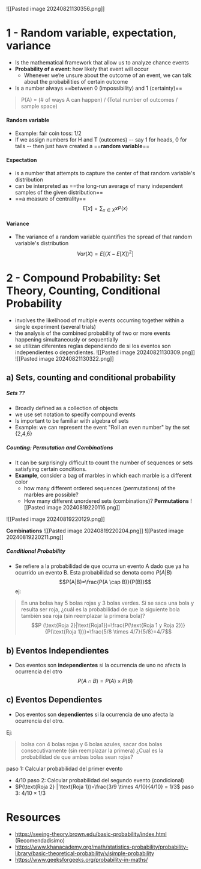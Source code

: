
![[Pasted image 20240821130356.png]]

# 1 - Random variable, expectation, variance

+ Is the mathematical framework that allow us to analyze chance events
+ **Probability of a event**: how likely that event will occur
	+ Whenever we’re unsure about the outcome of an event, we can talk about the probabilities of certain outcome
+ Is a number always ==between 0 (impossibility) and 1 (certainty)==

> P(A) = (# of ways A can happen) / (Total number of outcomes / sample space)
#### Random variable
+ Example: fair coin toss: 1/2
+ If we assign numbers for H and T (outcomes) -- say 1 for heads, 0 for tails -- then just have created a ==**random variable**==
#### Expectation
+ is a number that attempts to capture the center of that random variable's distribution
+ can be interpreted as ==the long-run average of many independent samples of the given distribution==
+ ==a measure of centrality==
$$E[x]=\sum_{x \in X}xP(x)$$
#### Variance
+ The variance of a random variable quantifies the spread of that random variable's distribution
$$Var(X)=E[(X-E[X])^2]$$

# 2 - Compound Probability: Set Theory, Counting, Conditional Probability
+ involves the likelihood of multiple events occurring together within a single experiment (several trials)
+ the analysis of the combined probability of two or more events happening simultaneously or sequentially
+ se utilizan diferentes reglas dependiendo de si los eventos son independientes o dependientes.
![[Pasted image 20240821130309.png]]
![[Pasted image 20240821130322.png]]
## a) Sets, counting and conditional probability
##### Sets ??
+ Broadly defined as a collection of objects
+ we use set notation to specify compound events
+ Is important to be familiar with algebra of sets
+ Example: we can represent the event "Roll an even number" by the set {2,4,6}
##### Counting: Permutation and Combinations
+ It can be surprisingly difficult to count the number of sequences or sets satisfying certain conditions.
+ **Example**, consider a bag of marbles in which each marble is a different color
	+ how many different ordered sequences (permutations) of the marbles are possible?
	+ How many different unordered sets (combinations)?
**Permutations**
![[Pasted image 20240819220116.png]]

![[Pasted image 20240819220129.png]]

**Combinations**
![[Pasted image 20240819220204.png]]
![[Pasted image 20240819220211.png]]

##### Conditional Probability
+ Se refiere a la probabilidad de que ocurra un evento A dado que ya ha ocurrido un evento B. Esta probabilidad se denota como $P(A|B)$
$$P(A|B)=\frac{P(A \cap B)}{P(B)}$$
ej:
> En una bolsa hay 5 bolas rojas y 3 bolas verdes. Si se saca una bola y resulta ser roja, ¿cuál es la probabilidad de que la siguiente bola también sea roja (sin reemplazar la primera bola)?
​
$$P (\text{Roja 2}|\text{Roja1})=\frac{P(\text{Roja 1 y Roja 2})}{P(\text{Roja 1})}=\frac{5/8 \times 4/7}{5/8}=4/7$$
## b) Eventos Independientes
+ Dos eventos son **independientes** si la ocurrencia de uno no afecta la ocurrencia del otro
$$P(A \cap B)=P(A) \times P(B)$$

## c) Eventos Dependientes
+ Dos eventos son **dependientes** si la ocurrencia de uno afecta la ocurrencia del otro.

Ej:
> bolsa con 4 bolas rojas y 6 bolas azules, sacar dos bolas consecutivamente (sin reemplazar la primera) ¿Cual es la probabilidad de que ambas bolas sean rojas?

paso 1: Calcular probabilidad del primer evento
+ 4/10
paso 2: Calcular probabilidad del segundo evento (condicional)
+ $P(\text{Roja 2} | \text{Roja 1})=\frac{3/9 \times 4/10}{4/10} = 1/3$
paso 3: $4/10 \times 1/3$

# Resources
+ https://seeing-theory.brown.edu/basic-probability/index.html (Recomendadisimo)
+ https://www.khanacademy.org/math/statistics-probability/probability-library/basic-theoretical-probability/v/simple-probability
+ https://www.geeksforgeeks.org/probability-in-maths/